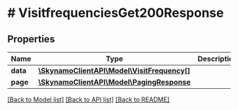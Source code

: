 # # VisitfrequenciesGet200Response

## Properties

Name | Type | Description | Notes
------------ | ------------- | ------------- | -------------
**data** | [**\SkynamoClientAPI\Model\VisitFrequency[]**](VisitFrequency.md) |  | [optional]
**page** | [**\SkynamoClientAPI\Model\PagingResponse**](PagingResponse.md) |  | [optional]

[[Back to Model list]](../../README.md#models) [[Back to API list]](../../README.md#endpoints) [[Back to README]](../../README.md)

